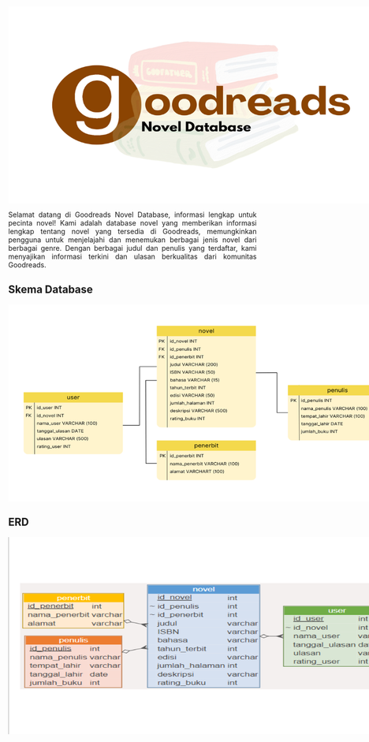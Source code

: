<p align="center" style="width: 800px; height: 400px;">
  <img width="100%" height="100%" src="image/Logo.png">
</p>

<div align="justify">
Selamat datang di Goodreads Novel Database, informasi lengkap untuk pecinta novel! Kami adalah database novel yang memberikan informasi lengkap tentang novel yang tersedia di Goodreads, memungkinkan pengguna untuk menjelajahi dan menemukan berbagai jenis novel dari berbagai genre. Dengan berbagai judul dan penulis yang terdaftar, kami menyajikan informasi terkini dan ulasan berkualitas dari komunitas Goodreads.

## Skema Database
<p align="center" style="width: 800px; height: 400px;">
  <img width="100%" height="100%" src="image/Skema MDS fix.png">
</p>


## ERD 
<p align="center" style="width: 800px; height: 400px;">
  <img width="100%" height="100%" src="image/ERD MSD fix.png">
</p>
